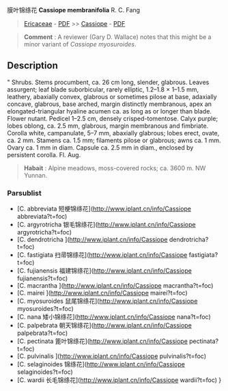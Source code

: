 膜叶锦绦花 **Cassiope membranifolia** R. C. Fang

> [Ericaceae](http://www.iplant.cn/info/Ericaceae?t=foc) - [PDF](http://www.iplant.cn/foc/pdf/Ericaceae.pdf) >> [Cassiope](http://www.iplant.cn/info/Cassiope?t=foc) - [PDF](http://www.iplant.cn/foc/pdf/Cassiope.pdf)

> **Comment** : 
> A reviewer (Gary D. Wallace) notes that this might be a minor variant of *Cassiope myosuroides*.

## Description
 "
Shrubs. Stems procumbent, ca. 26 cm long, slender, glabrous. Leaves assurgent; leaf blade suborbicular, rarely elliptic, 1.2–1.8 × 1–1.5 mm, leathery, abaxially convex, glabrous or sometimes pilose at base, adaxially concave, glabrous, base arched, margin distinctly membranous, apex an elongated-triangular hyaline acumen ca. as long as or longer than blade. Flower nutant. Pedicel 1–2.5 cm, densely crisped-tomentose. Calyx purple; lobes oblong, ca. 2.5 mm, glabrous, margin membranous and fimbriate. Corolla white, campanulate, 5–7 mm, abaxially glabrous; lobes erect, ovate, ca. 2 mm. Stamens ca. 1.5 mm; filaments pilose or glabrous; awns ca. 1 mm. Ovary ca. 1 mm in diam. Capsule ca. 2.5 mm in diam., enclosed by persistent corolla. Fl. Aug.

> **Habait** : 
> Alpine meadows, moss-covered rocks; ca. 3600 m. NW Yunnan.

### Parsublist

* [C.  abbreviata  短梗锦绦花](http://www.iplant.cn/info/Cassiope abbreviata?t=foc)
* [C.  argyrotricha  银毛锦绦花](http://www.iplant.cn/info/Cassiope argyrotricha?t=foc)
* [C.  dendrotricha  ](http://www.iplant.cn/info/Cassiope dendrotricha?t=foc)
* [C.  fastigiata  扫帚锦绦花](http://www.iplant.cn/info/Cassiope fastigiata?t=foc)
* [C.  fujianensis  福建锦绦花](http://www.iplant.cn/info/Cassiope fujianensis?t=foc)
* [C.  macrantha  ](http://www.iplant.cn/info/Cassiope macrantha?t=foc)
* [C.  mairei  ](http://www.iplant.cn/info/Cassiope mairei?t=foc)
* [C.  myosuroides  鼠尾锦绦花](http://www.iplant.cn/info/Cassiope myosuroides?t=foc)
* [C.  nana  矮小锦绦花](http://www.iplant.cn/info/Cassiope nana?t=foc)
* [C.  palpebrata  朝天锦绦花](http://www.iplant.cn/info/Cassiope palpebrata?t=foc)
* [C.  pectinata  篦叶锦绦花](http://www.iplant.cn/info/Cassiope pectinata?t=foc)
* [C.  pulvinalis  ](http://www.iplant.cn/info/Cassiope pulvinalis?t=foc)
* [C.  selaginoides  锦绦花](http://www.iplant.cn/info/Cassiope selaginoides?t=foc)
* [C.  wardii  长毛锦绦花](http://www.iplant.cn/info/Cassiope wardii?t=foc)
}